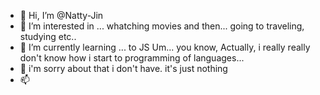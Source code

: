 - 👋 Hi, I’m @Natty-Jin
- 👀 I’m interested in ... whatching movies and then... going to traveling, studying etc..
- 🌱 I’m currently learning ... to JS Um... you know, Actually, i really really don't know how i start to programming of languages...
- 💞️ i'm sorry about that i don't have. it's just nothing
- 📫 

<!---

--->

